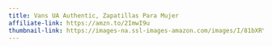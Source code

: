 ```yaml
---
title: Vans UA Authentic, Zapatillas Para Mujer
affiliate-link: https://amzn.to/2ImwI9u
thumbnail-link: https://images-na.ssl-images-amazon.com/images/I/81bXRYLnHlL._UX500_.jpg
---
```

